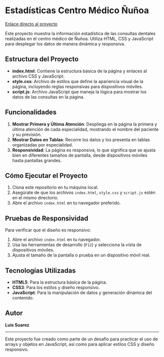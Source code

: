 # Estadísticas Centro Médico Ñuñoa

[Enlace directo al proyecto]()

Este proyecto muestra la información estadística de las consultas dentales realizadas en el centro médico de Ñuñoa. Utiliza HTML, CSS y JavaScript para desplegar los datos de manera dinámica y responsiva.

## Estructura del Proyecto

- **index.html**: Contiene la estructura básica de la página y enlaces al archivo CSS y JavaScript.
- **style.css**: Archivo de estilos que define la apariencia visual de la página, incluyendo reglas responsivas para dispositivos móviles.
- **script.js**: Archivo JavaScript que maneja la lógica para mostrar los datos de las consultas en la página.

## Funcionalidades

1. **Mostrar Primera y Última Atención**: Despliega en la página la primera y última atención de cada especialidad, mostrando el nombre del paciente y su previsión.
2. **Mostrar Datos en Tablas**: Recorre los datos y los presenta en tablas organizadas por especialidad.
3. **Responsividad**: La página es responsiva, lo que significa que se ajusta bien en diferentes tamaños de pantalla, desde dispositivos móviles hasta pantallas grandes.

## Cómo Ejecutar el Proyecto

1. Clona este repositorio en tu máquina local.
2. Asegúrate de que los archivos `index.html`, `style.css` y `script.js` estén en el mismo directorio.
3. Abre el archivo `index.html` en tu navegador preferido.

## Pruebas de Responsividad

Para verificar que el diseño es responsivo:

1. Abre el archivo `index.html` en tu navegador.
2. Usa las herramientas de desarrollo (`F12`) y selecciona la vista de dispositivos móviles.
3. Ajusta el tamaño de la pantalla o prueba en un dispositivo móvil real.

## Tecnologías Utilizadas

- **HTML5**: Para la estructura básica de la página.
- **CSS3**: Para los estilos y diseño responsivo.
- **JavaScript**: Para la manipulación de datos y generación dinámica del contenido.

## Autor

**Luis Suarez**

---

Este proyecto fue creado como parte de un desafío para practicar el uso de arrays y objetos en JavaScript, así como para aplicar estilos CSS y diseño responsivo.
